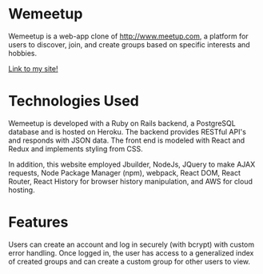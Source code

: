 # Wemeetup

Wemeetup is a web-app clone of http://www.meetup.com, a platform for users to discover, join, and create groups based on specific interests and hobbies.

<a href="https://myhobbits.herokuapp.com/#/" target="_blank">Link to my site!</a>
# Technologies Used
Wemeetup is developed with a Ruby on Rails backend, a PostgreSQL database and is hosted on Heroku. The backend provides RESTful API's and responds with JSON data. The front end is modeled with React and Redux and implements styling from CSS.

In addition, this website employed Jbuilder, NodeJs, JQuery to make AJAX requests, Node Package Manager (npm), webpack, React DOM, React Router, React History for browser history manipulation, and AWS for cloud hosting.

# Features
Users can create an account and log in securely (with bcrypt) with custom error handling. Once logged in, the user has access to a generalized index of created groups and can create a custom group for other users to view.
